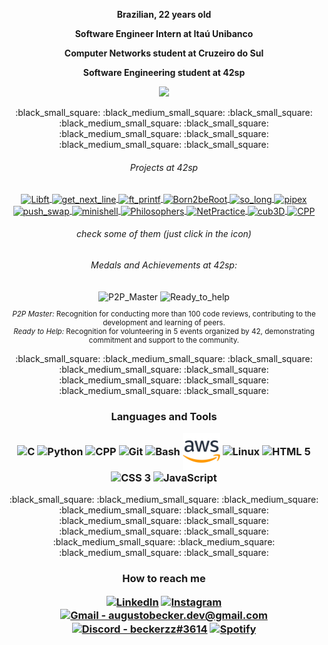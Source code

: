 

<p align="center">  <strong> Brazilian, 22 years old </strong> </p>
<p align="center">  <strong> Software Engineer Intern at Itaú Unibanco </strong> </p>
<p align="center"> <strong> Computer Networks student at Cruzeiro do Sul </strong> </p>
<p align="center">  <strong> Software Engineering student at 42sp </strong> </p>


<p align="center"><a href="https://www.42sp.org.br/" target="_blank"><img src="https://img.shields.io/static/v1?label=&message=SP&color=000&style=for-the-badge&logo=42""></a></p>

<p align="center"> 
          :black_small_square: 	:black_medium_small_square:
          :black_small_square: 	:black_medium_small_square:
          :black_small_square: 	:black_medium_small_square:
          :black_small_square: 	:black_medium_small_square:
          :black_small_square:
</p>      

###### <p align="center">Projects at 42sp </p>
          
          
<div align="center" style="display: inline_block">
  <a href="https://github.com/augustobecker/Libft" target="_blank"> <img align="center" alt="Libft"  height="50" src="https://user-images.githubusercontent.com/81205527/149165832-9344c9e5-6075-4268-b276-26b60efc5733.png"> </a>
  <a href="https://github.com/augustobecker/get_next_line" target="_blank"><img align="center" alt="get_next_line"  height="50" src="https://user-images.githubusercontent.com/81205527/149212588-45d60d10-2e78-46c5-bf0c-0dc247464ad5.png">  </a>
    <a href="https://github.com/augustobecker/ft_printf" target="_blank"><img align="center" alt="ft_printf"  height="50" src="https://user-images.githubusercontent.com/81205527/157133425-69e61e0d-9051-4733-87cb-844319544a8b.png">  </a>
  <a href="https://github.com/augustobecker/Born2beRoot" target="_blank"><img align="center" alt="Born2beRoot"  height="50" src="https://user-images.githubusercontent.com/81205527/172512716-24c61c2a-2717-407d-bad8-489f531b12bd.png">  </a>
  <a href="https://github.com/augustobecker/so_long" target="_blank"><img align="center" alt="so_long"  height="50" src="https://user-images.githubusercontent.com/81205527/179134510-48689e9e-f8e4-4165-be40-2e0ec8f5d60d.png">  </a>
    <a href="https://github.com/augustobecker/pipex" target="_blank"><img align="center" alt="pipex"  height="50" src="https://user-images.githubusercontent.com/81205527/185808394-0045a614-600a-443d-add8-736951453ce3.png">  </a>
<a href="https://github.com/augustobecker/push_swap" target="_blank"><img align="center" alt="push_swap" height="50" src="https://user-images.githubusercontent.com/81205527/191116700-f59a18fd-e7f5-4c76-8f41-74a68d1ba32b.png"> </a>
  <a href="https://github.com/augustobecker/minishell" target="_blank"><img align="center" alt="minishell" height="50" src="https://user-images.githubusercontent.com/81205527/206884965-cfe1b09f-0c6c-4a9d-b252-a9fffb78dfef.png"> </a>
  <a href="https://github.com/augustobecker/Philosophers" target="_blank"><img align="center" alt="Philosophers" height="50" src="https://user-images.githubusercontent.com/81205527/210457725-477080a7-1a97-4968-9621-35c3e747c22b.png"> </a>
    <a href="https://github.com/augustobecker/NetPractice" target="_blank"><img align="center" alt="NetPractice" height="50" src="https://user-images.githubusercontent.com/81205527/213839641-716b2231-992b-4dcb-aab7-90ec844fa1d3.png"> </a>
    <a href="https://github.com/augustobecker/cub3D" target="_blank"><img align="center" alt="cub3D" height="50" src="https://github.com/augustobecker/augustobecker/assets/81205527/e806c5ec-8dde-48d8-9ef3-4ea491a30ce7"> </a>
<a href="https://github.com/augustobecker/CPP" target="_blank"><img align="center" alt="CPP" height="50" src="https://github.com/augustobecker/augustobecker/assets/81205527/4ed9a296-a963-4002-8a0a-3a9c3b12c1fc"> </a>

###### <p align="center">check some of them (just click in the icon) </p>
          
</div>

###### <p align="center">Medals and Achievements at 42sp: </p>
<div align="center" style="display: inline_block">

<div align="center" style="display: inline_block">
  <a target="_blank"> <img align="center" alt="P2P_Master"  height="50" src="https://github.com/augustobecker/Inception/assets/81205527/0ebe5f51-f65e-4676-bc53-09bc33b59a77"> </a>
  <a target="_blank"><img align="center" alt="Ready_to_help"  height="50" src="https://github.com/augustobecker/Inception/assets/81205527/272b22ef-1b04-4605-bf54-9325b760aac0">  </a>

<p align="center" style="font-size: smaller;"> 
  <i>P2P Master:</i> Recognition for conducting more than 100 code reviews, contributing to the development and learning of peers.
  <br>
  <i>Ready to Help:</i> Recognition for volunteering in 5 events organized by 42, demonstrating commitment and support to the community.
</p>
</div>

          
<p align="center"> 
          :black_small_square: 	:black_medium_small_square:
          :black_small_square: 	:black_medium_small_square:
          :black_small_square: 	:black_medium_small_square:
          :black_small_square: 	:black_medium_small_square:
          :black_small_square:
</p>      

<div style="display: inline_block" align="center">

<h3 align="center"> <strong>Languages and Tools</strong></p>
          
<img align="center" alt="C" height="90" src="https://cdn.jsdelivr.net/gh/devicons/devicon/icons/c/c-plain.svg">
<img align="center" alt="Python" height="60" src="https://cdn.jsdelivr.net/gh/devicons/devicon/icons/python/python-plain.svg">
<img align="center" alt="CPP" height="70" src="https://cdn.jsdelivr.net/gh/devicons/devicon/icons/cplusplus/cplusplus-plain.svg">
<img align="center" alt="Git" height="60" src="https://cdn.jsdelivr.net/gh/devicons/devicon/icons/git/git-plain.svg">
<img align="center" alt="Bash" height="60" src="https://cdn.jsdelivr.net/gh/devicons/devicon/icons/bash/bash-plain.svg">
<img align="center" alt="AWS" height="60" src="https://github.com/devicons/devicon/blob/v2.15.1/icons/amazonwebservices/amazonwebservices-original-wordmark.svg">
<img align="center" alt="Linux" height="50" src="https://cdn.jsdelivr.net/gh/devicons/devicon/icons/linux/linux-plain.svg">
<img align="center" alt="HTML 5" height="30" src="https://cdn.jsdelivr.net/gh/devicons/devicon/icons/html5/html5-plain-wordmark.svg">
<img align="center" alt="CSS 3" height="30" src="https://cdn.jsdelivr.net/gh/devicons/devicon/icons/css3/css3-plain-wordmark.svg">
<img align="center" alt="JavaScript" height="35" src="https://cdn.jsdelivr.net/gh/devicons/devicon/icons/javascript/javascript-plain.svg">

</div>

<p align="center"> 
          :black_small_square: 	:black_medium_small_square:
          :black_medium_square: 	:black_medium_small_square:
          :black_small_square: 	:black_medium_small_square:
          :black_small_square: 	:black_medium_small_square:
          :black_small_square: 	:black_medium_small_square:
          :black_medium_square: 	:black_medium_small_square: 
          :black_small_square:
</p>

<div style="display: inline_block" align="center">

<h3 align="center"> <strong>How to reach me</strong></p>          
          
<a href="https://www.linkedin.com/in/augusto-becker/" target="_blank"><img align="center" alt="LinkedIn" height="40" src="https://user-images.githubusercontent.com/81205527/157161849-01a9df02-bf32-45be-add4-122bc40b48cf.png"></a>
<a href="https://www.instagram.com/augusto.becker/" target="_blank"><img align="center" alt="Instagram" height="40" src="https://user-images.githubusercontent.com/81205527/157161841-19ec3ab2-2c8f-4ec0-8b9d-3cd885256098.png"></a>
<a href = "mailto:augustobecker.dev@gmail.com"> <img align="center" alt="Gmail - augustobecker.dev@gmail.com" height="40" src="https://user-images.githubusercontent.com/81205527/157161831-eb9dffee-404b-4ffe-b0af-34671219f7fb.png"></a>
<a href="https://discord.gg/3kxYkBRxUy" target="_blank"><img align="center" alt="Discord - beckerzz#3614" height="40" src="https://user-images.githubusercontent.com/81205527/157161820-de88dc63-61a3-4c9f-9445-07ac98bf0bc2.png"></a>
<a href="https://open.spotify.com/user/31oh3ig6h5rps5q7bpf53jyivwea" target="_blank"><img align="center" alt="Spotify" height="40" src="https://user-images.githubusercontent.com/81205527/157161835-9a3440d6-b4bd-4644-82ae-e82d9f103a0e.png"></a>   
  
</div>
